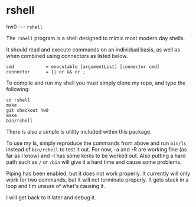 # rshell
hw0 --- `rshell`

The `rshell` program is a shell designed to mimic most modern day shells.

It should read and execute commands on an individual basis, as well as when combined using connectors as listed below.

```
cmd            = executable [argumentList] [connector cmd]
connector      = || or && or ;
```

To compile and run my shell you must simply clone my repo, and type the following:

```
cd rshell
make
git checkout hw0
make
bin/rshell
``` 
There is also a simple ls utility included within this package.

To use my ls, simply reproduce the commands from above and run `bin/ls` instead of `bin/rshell` to test it out.
For now, -a and -R are working fine (as far as I know) and -l has some kinks to be worked out. Also putting a hard path such as `/` or `/bin` will give it a hard time and cause some problems.

Piping has been enabled, but it does not work properly.
It currently will only work for two commands, but it will not terminate properly. It gets stuck in a loop and I'm unsure of what's causing it.

I will get back to it later and debug it.

